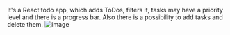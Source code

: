 It's a React todo app, which adds ToDos, filters it, tasks may have a priority level and there is a progress bar. Also there is a possibility to add tasks and delete them.
![image](https://user-images.githubusercontent.com/97510856/173047205-41d7ad05-5e78-4ed9-9758-db3b737298ad.png)
